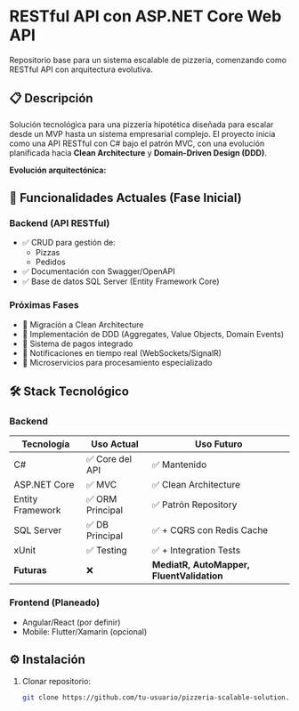 # RESTful API con ASP.NET Core Web API

Repositorio base para un sistema escalable de pizzería, comenzando como RESTful API con arquitectura evolutiva.

## 📋 Descripción

Solución tecnológica para una pizzería hipotética diseñada para escalar desde un MVP hasta un sistema empresarial complejo. El proyecto inicia como una API RESTful con C# bajo el patrón MVC, con una evolución planificada hacia **Clean Architecture** y **Domain-Driven Design (DDD)**.

**Evolución arquitectónica:**


## 🚀 Funcionalidades Actuales (Fase Inicial)

### Backend (API RESTful)
- ✅ CRUD para gestión de:
  - Pizzas
  - Pedidos
- ✅ Documentación con Swagger/OpenAPI
- ✅ Base de datos SQL Server (Entity Framework Core)

### Próximas Fases
- 🔄 Migración a Clean Architecture
- 🔄 Implementación de DDD (Aggregates, Value Objects, Domain Events)
- 🔄 Sistema de pagos integrado
- 🔄 Notificaciones en tiempo real (WebSockets/SignalR)
- 🔄 Microservicios para procesamiento especializado

## 🛠 Stack Tecnológico

### Backend
| Tecnología | Uso Actual | Uso Futuro |
|------------|------------|------------|
| C# | ✅ Core del API | ✅ Mantenido |
| ASP.NET Core | ✅ MVC | ✅ Clean Architecture |
| Entity Framework | ✅ ORM Principal | ✅ Patrón Repository |
| SQL Server | ✅ DB Principal | ✅ + CQRS con Redis Cache |
| xUnit | ✅ Testing | ✅ + Integration Tests |
| **Futuras** | ❌ | **MediatR, AutoMapper, FluentValidation** |

### Frontend (Planeado)
- Angular/React (por definir)
- Mobile: Flutter/Xamarin (opcional)

## ⚙️ Instalación

1. Clonar repositorio:
   ```bash
   git clone https://github.com/tu-usuario/pizzeria-scalable-solution.git
